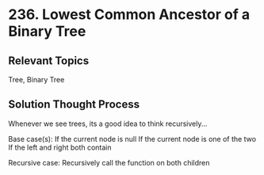 # 236. Lowest Common Ancestor of a Binary Tree
## Relevant Topics
Tree, Binary Tree

## Solution Thought Process
Whenever we see trees, its a good idea to think recursively...

Base case(s):
If the current node is null
If the current node is one of the two
If the left and right both contain

Recursive case:
Recursively call the function on both children